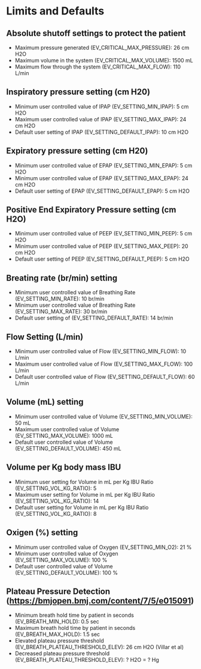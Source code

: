 # Limits and Defaults

## Absolute shutoff settings to protect the patient
- Maximum pressure generated (EV_CRITICAL_MAX_PRESSURE):  26 cm H2O
- Maximum volume in the system (EV_CRITICAL_MAX_VOLUME):  1500 mL
- Maximum flow through the system (EV_CRITICAL_MAX_FLOW): 110 L/min

## Inspiratory pressure setting (cm H20)
- Minimum user controlled value of IPAP (EV_SETTING_MIN_IPAP): 5 cm H2O
- Maximum user controlled value of IPAP (EV_SETTING_MAX_IPAP): 24 cm H2O
- Default user setting of IPAP (EV_SETTING_DEFAULT_IPAP): 10 cm H2O

## Expiratory pressure setting (cm H20)
- Minimum user controlled value of EPAP (EV_SETTING_MIN_EPAP): 5 cm H2O
- Minimum user controlled value of EPAP (EV_SETTING_MAX_EPAP): 24 cm H2O
- Default user setting of EPAP (EV_SETTING_DEFAULT_EPAP): 5 cm H2O

## Positive End Expiratory Pressure setting (cm H2O)
- Minimum user controlled value of PEEP (EV_SETTING_MIN_PEEP): 5 cm H2O
- Minimum user controlled value of PEEP (EV_SETTING_MAX_PEEP): 20 cm H2O
- Default user setting of PEEP (EV_SETTING_DEFAULT_PEEP): 5 cm H2O

## Breating rate (br/min) setting
- Minimum user controlled value of Breathing Rate (EV_SETTING_MIN_RATE): 10 br/min
- Minimum user controlled value of Breathing Rate (EV_SETTING_MAX_RATE): 30 br/min
- Default user setting of (EV_SETTING_DEFAULT_RATE): 14 br/min

## Flow Setting (L/min)
- Minimum user controlled value of Flow (EV_SETTING_MIN_FLOW): 10 L/min
- Maximum user controlled value of Flow (EV_SETTING_MAX_FLOW): 100 L/min
- Default user controlled value of Flow (EV_SETTING_DEFAULT_FLOW): 60 L/min

## Volume (mL) setting
- Minimum user controlled value of Volume (EV_SETTING_MIN_VOLUME): 50 mL
- Maximum user controlled value of Volume (EV_SETTING_MAX_VOLUME): 1000 mL
- Default user controlled value of Volume (EV_SETTING_DEFAULT_VOLUME): 450 mL

## Volume per Kg body mass IBU
- Minimum user setting for Volume in mL per Kg IBU Ratio (EV_SETTING_VOL_KG_RATIO): 5
- Maximum user setting for Volume in mL per Kg IBU Ratio (EV_SETTING_VOL_KG_RATIO): 14
- Default user setting for Volume in mL per Kg IBU Ratio (EV_SETTING_VOL_KG_RATIO): 8

## Oxigen (%) setting
- Minimum user controlled value of Oxygen (EV_SETTING_MIN_O2): 21 %
- Minimum user controlled value of Oxygen (EV_SETTING_MAX_VOLUME): 100 %
- Default user controlled value of Volume (EV_SETTING_DEFAULT_VOLUME): 100 %

## Plateau Pressure Detection (https://bmjopen.bmj.com/content/7/5/e015091)
- Minimum breath hold time by patient in seconds (EV_BREATH_MIN_HOLD): 0.5 sec
- Maximum breath hold time by patient in seconds (EV_BREATH_MAX_HOLD): 1.5 sec
- Elevated plateau pressure threshold (EV_BREATH_PLATEAU_THRESHOLD_ELEV): 26 cm H2O (Villar et al)
- Decreased plateau pressure threshold (EV_BREATH_PLATEAU_THRESHOLD_ELEV): ? H2O = ? Hg